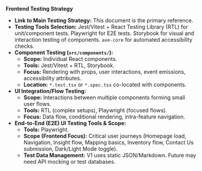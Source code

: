 **Frontend Testing Strategy**

  - **Link to Main Testing Strategy:** This document is the primary reference.
  - **Testing Tools Selection:** Jest/Vitest + React Testing Library (RTL) for unit/component tests. Playwright for E2E tests. Storybook for visual and interaction testing of components. `axe-core` for automated accessibility checks.
  - **Component Testing (`src/components/`):**
      - **Scope:** Individual React components.
      - **Tools:** Jest/Vitest + RTL, Storybook.
      - **Focus:** Rendering with props, user interactions, event emissions, accessibility attributes.
      - **Location:** `*.test.tsx` or `*.spec.tsx` co-located with components.
  - **UI Integration/Flow Testing:**
      - **Scope:** Interactions between multiple components forming small user flows.
      - **Tools:** RTL (complex setups), Playwright (focused flows).
      - **Focus:** Data flow, conditional rendering, intra-feature navigation.
  - **End-to-End (E2E) UI Testing Tools & Scope:**
      - **Tools:** Playwright.
      - **Scope (Frontend Focus):** Critical user journeys (Homepage load, Navigation, Insight flow, Mapping basics, Inventory flow, Contact Us submission, Dark/Light Mode toggle).
      - **Test Data Management:** V1 uses static JSON/Markdown. Future may need API mocking or test databases. 